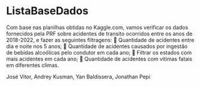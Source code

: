 # ListaBaseDados

Com base nas planilhas obtidas no Kaggle.com, vamos verificar os dados fornecidos pela PRF 
sobre acidentes de transito ocorridos entre os anos de 2018-2022, e fazer as seguintes 
filtragens:
 Quantidade de acidentes entre dia e noite nos 5 anos;
 Quantidade de acidentes causados por ingestão de bebidas alcoólicas pelo condutor 
em cada ano;
 Filtrar os estados com mais acidentes em cada ano;
 Quantidade de acidentes com vitimas fatais em diferentes climas.

José Vitor, Andrey Kusman, Yan Baldissera, Jonathan Pepi

